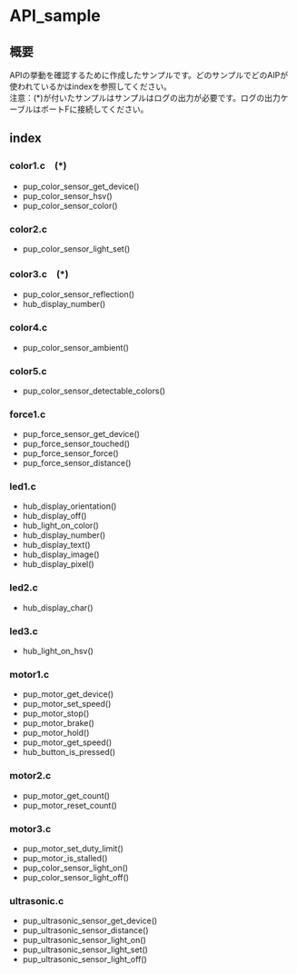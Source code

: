 # API_sample
## 概要
APIの挙動を確認するために作成したサンプルです。どのサンプルでどのAIPが使われているかはindexを参照してください。<br>注意：(*)が付いたサンプルはサンプルはログの出力が必要です。ログの出力ケーブルはポートFに接続してください。

## index
### color1.c　(*)
- pup_color_sensor_get_device()
- pup_color_sensor_hsv()
- pup_color_sensor_color()
### color2.c
- pup_color_sensor_light_set()
### color3.c　(*)
- pup_color_sensor_reflection()
- hub_display_number()
### color4.c
- pup_color_sensor_ambient()
### color5.c
- pup_color_sensor_detectable_colors()
### force1.c
- pup_force_sensor_get_device()
- pup_force_sensor_touched()
- pup_force_sensor_force()
- pup_force_sensor_distance()
### led1.c
- hub_display_orientation()
- hub_display_off()
- hub_light_on_color()
- hub_display_number()
- hub_display_text()
- hub_display_image()
- hub_display_pixel()
### led2.c
- hub_display_char()
### led3.c
- hub_light_on_hsv()
### motor1.c
- pup_motor_get_device()
- pup_motor_set_speed()
- pup_motor_stop()
- pup_motor_brake()
- pup_motor_hold()
- pup_motor_get_speed()
- hub_button_is_pressed()
### motor2.c
- pup_motor_get_count()
- pup_motor_reset_count()
### motor3.c
- pup_motor_set_duty_limit()
- pup_motor_is_stalled()
- pup_color_sensor_light_on()
- pup_color_sensor_light_off()
### ultrasonic.c
- pup_ultrasonic_sensor_get_device()
- pup_ultrasonic_sensor_distance()
- pup_ultrasonic_sensor_light_on()
- pup_ultrasonic_sensor_light_set()
- pup_ultrasonic_sensor_light_off()